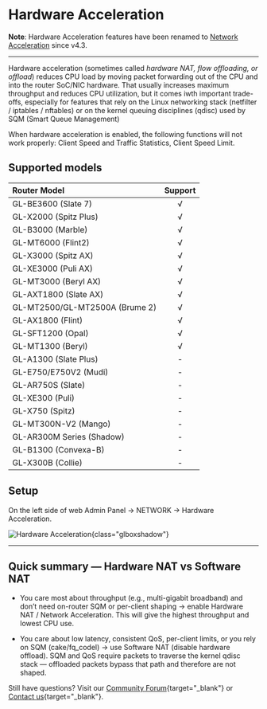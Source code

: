 # Hardware Acceleration

**Note**: Hardware Acceleration features have been renamed to [Network Acceleration](network_acceleration.md) since v4.3.

---

Hardware acceleration (sometimes called _hardware NAT, flow offloading, or offload_) reduces CPU load by moving packet forwarding out of the CPU and into the router SoC/NIC hardware. That usually increases maximum throughput and reduces CPU utilization, but it comes iwth important trade-offs, especially for features that rely on the Linux networking stack (netfilter / iptables / nftables) or on the kernel queuing disciplines (qdisc) used by SQM (Smart Queue Management)  

When hardware acceleration is enabled, the following functions will not work properly: Client Speed and Traffic Statistics, Client Speed Limit.

## Supported models

| Router Model                   | Support   |
| :----------------------------- | :-------: |
| GL-BE3600 (Slate 7)            | √         |
| GL-X2000 (Spitz Plus)          | √         |
| GL-B3000 (Marble)              | √         |
| GL-MT6000 (Flint2)             | √         |
| GL-X3000 (Spitz AX)            | √         |
| GL-XE3000 (Puli AX)            | √         |
| GL-MT3000 (Beryl AX)           | √         |
| GL-AXT1800 (Slate AX)          | √         |
| GL-MT2500/GL-MT2500A (Brume 2) | √         |
| GL-AX1800 (Flint)              | √         |
| GL-SFT1200 (Opal)              | √         |
| GL-MT1300 (Beryl)              | √         |
| GL-A1300 (Slate Plus)          | -         |
| GL-E750/E750V2 (Mudi)          | -         |
| GL-AR750S (Slate)              | -         |
| GL-XE300 (Puli)                | -         |
| GL-X750 (Spitz)                | -         |
| GL-MT300N-V2 (Mango)           | -         |
| GL-AR300M Series (Shadow)      | -         |
| GL-B1300 (Convexa-B)           | -         |
| GL-X300B (Collie)              | -         |

## Setup

On the left side of web Admin Panel -> NETWORK -> Hardware Acceleration.

![Hardware Acceleration](https://static.gl-inet.com/docs/router/en/4/tutorials/hardware_acceleration/hardware_acceleration.png){class="glboxshadow"}

---

## Quick summary — Hardware NAT vs Software NAT
* You care most about throughput (e.g., multi-gigabit broadband) and don’t need on-router SQM or per-client shaping → enable Hardware NAT / Network Acceleration. This will give the highest throughput and lowest CPU use.

* You care about low latency, consistent QoS, per-client limits, or you rely on SQM (cake/fq_codel) → use Software NAT (disable hardware offload). SQM and QoS require packets to traverse the kernel qdisc stack — offloaded packets bypass that path and therefore are not shaped.

Still have questions? Visit our [Community Forum](https://forum.gl-inet.com){target="_blank"} or [Contact us](https://www.gl-inet.com/contacts/){target="_blank"}.
